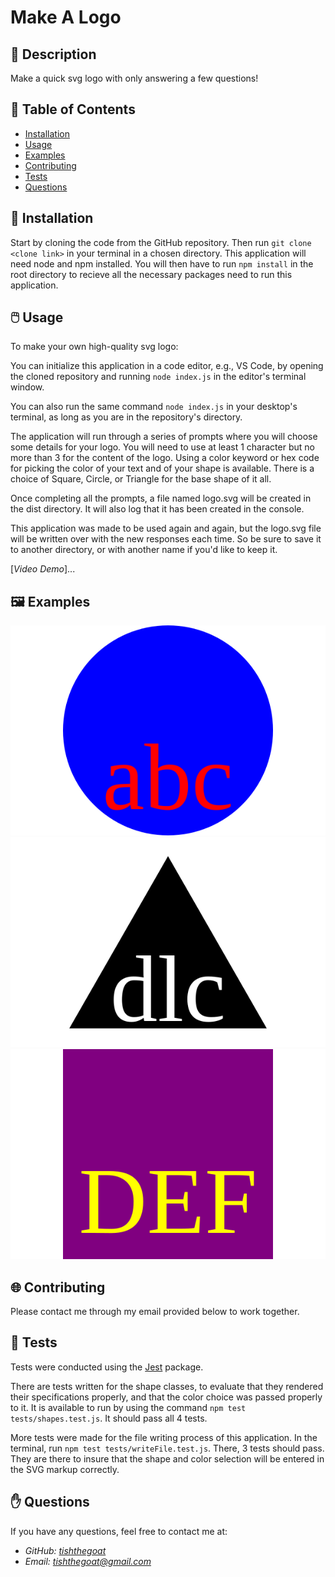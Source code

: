 
<!-- !add testing section, title, and table of contents w/link add video and examples-->


# **Make A Logo**


## 📰 Description

Make a quick svg logo with only answering a few questions!

## 🔎 Table of Contents

- [Installation](#installation)
- [Usage](#usage)
- [Examples](#examples)
- [Contributing](#contributing)
- [Tests](#tests)
- [Questions](#questions)

## 💾 Installation <a id="installation"></a>

Start by cloning the code from the GitHub repository. Then run ```git clone <clone link>``` in your terminal in a chosen directory. This application will need node and npm installed. You will then have to run ```npm install``` in the root directory to recieve all the necessary packages need to run this application.

## 🖱️ Usage <a id="usage"></a>


To make your own high-quality svg logo:

You can initialize this application in a code editor, e.g., VS Code, by opening the cloned repository and running ```node index.js``` in the editor's terminal window.

You can also run the same command ```node index.js``` in your desktop's terminal, as long as you are in the repository's directory.

The application will run through a series of prompts where you will choose some details for your logo. You will need to use at least 1 character but no more than 3 for the content of the logo. Using a color keyword or hex code for picking the color of your text and of your shape is available. There is a choice of Square, Circle, or Triangle for the base shape of it all.

Once completing all the prompts, a file named logo.svg will be created in the dist directory. It will also log that it has been created in the console.

This application was made to be used again and again, but the logo.svg file will be written over with the new responses each time. So be sure to save it to another directory, or with another name if you'd like to keep it.

[*Video Demo*]...

## 🖼️ Examples <a id="examples"></a>

![Circle Example](examples/circle.svg)
![Triangle Example](examples/triangle.svg)
![Square Example](examples/square.svg)

## 🌐 Contributing <a id="contributing"></a>


Please contact me through my email provided below to work together. 

## 📝 Tests <a id="tests"></a>

Tests were conducted using the [Jest](https://jestjs.io/docs/getting-started) package.

There are tests written for the shape classes, to evaluate that they rendered their specifications properly, and that the color choice was passed properly to it. It is available to run by using the command ```npm test tests/shapes.test.js```. It should pass all 4 tests.

More tests were made for the file writing process of this application. In the terminal, run ```npm test tests/writeFile.test.js```. There, 3 tests should pass. They are there to insure that the shape and color selection will be entered in the SVG markup correctly.

## ✋ Questions <a id="questions"></a>


If you have any questions, feel free to contact me at:

- *GitHub: [tishthegoat](https://github.com/tishthegoat)*
- *Email: tishthegoat@gmail.com*

